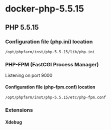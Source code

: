 docker-php-5.5.15
=================

PHP 5.5.15
----------

### Configuration file (php.ini) location

    /opt/phpfarm/inst/php-5.5.15/lib/php.ini

### PHP-FPM (FastCGI Process Manager)

Listening on port 9000

#### Configuration file (php-fpm.conf) location

    /opt/phpfarm/inst/php-5.5.15/etc/php-fpm.conf

### Extensions

#### Xdebug